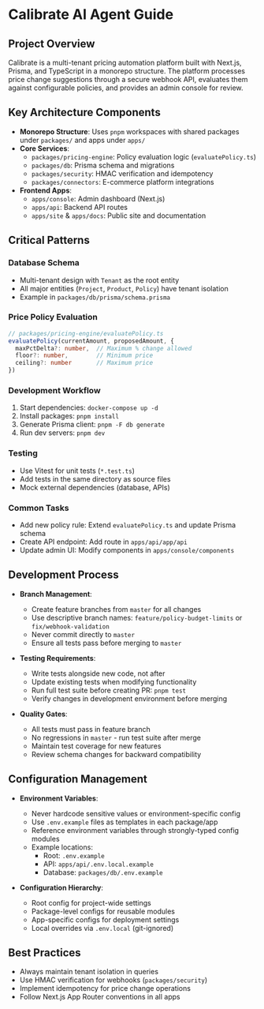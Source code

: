# Calibrate AI Agent Guide

## Project Overview
Calibrate is a multi-tenant pricing automation platform built with Next.js, Prisma, and TypeScript in a monorepo structure. The platform processes price change suggestions through a secure webhook API, evaluates them against configurable policies, and provides an admin console for review.

## Key Architecture Components
- **Monorepo Structure**: Uses `pnpm` workspaces with shared packages under `packages/` and apps under `apps/`
- **Core Services**:
  - `packages/pricing-engine`: Policy evaluation logic (`evaluatePolicy.ts`)
  - `packages/db`: Prisma schema and migrations
  - `packages/security`: HMAC verification and idempotency
  - `packages/connectors`: E-commerce platform integrations
- **Frontend Apps**:
  - `apps/console`: Admin dashboard (Next.js)
  - `apps/api`: Backend API routes
  - `apps/site` & `apps/docs`: Public site and documentation

## Critical Patterns

### Database Schema
- Multi-tenant design with `Tenant` as the root entity
- All major entities (`Project`, `Product`, `Policy`) have tenant isolation
- Example in `packages/db/prisma/schema.prisma`

### Price Policy Evaluation
```typescript
// packages/pricing-engine/evaluatePolicy.ts
evaluatePolicy(currentAmount, proposedAmount, {
  maxPctDelta?: number,  // Maximum % change allowed
  floor?: number,        // Minimum price
  ceiling?: number       // Maximum price
})
```

### Development Workflow
1. Start dependencies: `docker-compose up -d`
2. Install packages: `pnpm install`
3. Generate Prisma client: `pnpm -F db generate`
4. Run dev servers: `pnpm dev`

### Testing
- Use Vitest for unit tests (`*.test.ts`)
- Add tests in the same directory as source files
- Mock external dependencies (database, APIs)

### Common Tasks
- Add new policy rule: Extend `evaluatePolicy.ts` and update Prisma schema
- Create API endpoint: Add route in `apps/api/app/api`
- Update admin UI: Modify components in `apps/console/components`

## Development Process
- **Branch Management**:
  - Create feature branches from `master` for all changes
  - Use descriptive branch names: `feature/policy-budget-limits` or `fix/webhook-validation`
  - Never commit directly to `master`
  - Ensure all tests pass before merging to `master`

- **Testing Requirements**:
  - Write tests alongside new code, not after
  - Update existing tests when modifying functionality
  - Run full test suite before creating PR: `pnpm test`
  - Verify changes in development environment before merging

- **Quality Gates**:
  - All tests must pass in feature branch
  - No regressions in `master` - run test suite after merge
  - Maintain test coverage for new features
  - Review schema changes for backward compatibility

## Configuration Management
- **Environment Variables**:
  - Never hardcode sensitive values or environment-specific config
  - Use `.env.example` files as templates in each package/app
  - Reference environment variables through strongly-typed config modules
  - Example locations:
    - Root: `.env.example`
    - API: `apps/api/.env.local.example`
    - Database: `packages/db/.env.example`

- **Configuration Hierarchy**:
  - Root config for project-wide settings
  - Package-level configs for reusable modules
  - App-specific configs for deployment settings
  - Local overrides via `.env.local` (git-ignored)

## Best Practices
- Always maintain tenant isolation in queries
- Use HMAC verification for webhooks (`packages/security`)
- Implement idempotency for price change operations
- Follow Next.js App Router conventions in all apps
